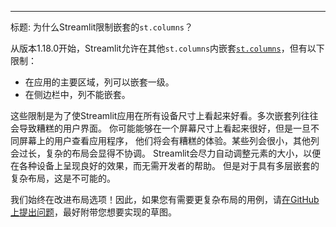 ---
标题: 为什么Streamlit限制嵌套的`st.columns`？

从版本1.18.0开始，Streamlit允许在其他`st.columns`内嵌套[`st.columns`](/library/api-reference/layout/st.columns)，但有以下限制：

- 在应用的主要区域，列可以嵌套一级。
- 在侧边栏中，列不能嵌套。

这些限制是为了使Streamlit应用在所有设备尺寸上看起来好看。多次嵌套列往往会导致糟糕的用户界面。
你可能能够在一个屏幕尺寸上看起来很好，但是一旦不同屏幕上的用户查看应用程序，
他们将会有糟糕的体验。某些列会很小，其他列会过长，复杂的布局会显得不协调。
Streamlit会尽力自动调整元素的大小，以便在各种设备上呈现良好的效果，而无需开发者的帮助。
但是对于具有多层嵌套的复杂布局，这是不可能的。

我们始终在改进布局选项！因此，如果您有需要更复杂布局的用例，请[在GitHub上提出问题](https://github.com/streamlit/streamlit/issues)，最好附带您想要实现的草图。
